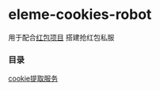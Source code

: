 # eleme-cookies-robot

用于配合[红包项目](https://github.com/game-helper/hongbao) 搭建抢红包私服

### 目录

[cookie提取服务](/server)

